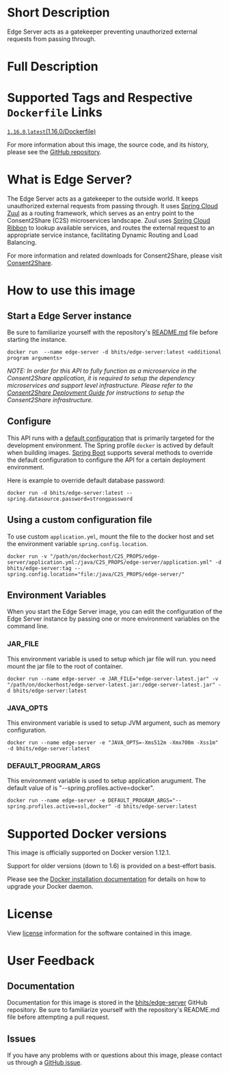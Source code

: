 # Short Description
Edge Server acts as a gatekeeper preventing unauthorized external requests from passing through.

# Full Description

# Supported Tags and Respective `Dockerfile` Links

[`1.16.0`](https://github.com/bhits/edge-server/blob/master/edge-server/src/main/docker/Dockerfile),[`latest`](https://github.com/bhits/edge-server/blob/master/edge-server/src/main/docker/Dockerfile)[(1.16.0/Dockerfile)](https://github.com/bhits/edge-server/blob/master/edge-server/src/main/docker/Dockerfile)

For more information about this image, the source code, and its history, please see the [GitHub repository](https://github.com/bhits/edge-server).

# What is Edge Server?

The Edge Server acts as a gatekeeper to the outside world. It keeps unauthorized external requests from passing through. It uses [Spring Cloud Zuul](https://spring.io/guides/gs/routing-and-filtering/) as a routing framework, which serves as an entry point to the Consent2Share (C2S) microservices landscape. Zuul uses [Spring Cloud Ribbon](https://spring.io/guides/gs/client-side-load-balancing/) to lookup available services, and routes the external request to an appropriate service instance, facilitating Dynamic Routing and Load Balancing.

For more information and related downloads for Consent2Share, please visit [Consent2Share](https://bhits.github.io/consent2share/).
# How to use this image


## Start a Edge Server instance

Be sure to familiarize yourself with the repository's [README.md](https://github.com/bhits/edge-server) file before starting the instance.

`docker run  --name edge-server -d bhits/edge-server:latest <additional program arguments>`

*NOTE: In order for this API to fully function as a microservice in the Consent2Share application, it is required to setup the dependency microservices and support level infrastructure. Please refer to the [Consent2Share Deployment Guide](https://github.com/bhits/consent2share/releases/download/2.0.0/c2s-deployment-guide.pdf) for instructions to setup the Consent2Share infrastructure.*


## Configure

This API runs with a [default configuration](https://github.com/bhits/edge-server/blob/master/edge-server/src/main/resources/application.yml) that is primarily targeted for the development environment.  The Spring profile `docker` is actived by default when building images. [Spring Boot](https://projects.spring.io/spring-boot/) supports several methods to override the default configuration to configure the API for a certain deployment environment. 

Here is example to override default database password:

`docker run -d bhits/edge-server:latest --spring.datasource.password=strongpassword`

## Using a custom configuration file

To use custom `application.yml`, mount the file to the docker host and set the environment variable `spring.config.location`.

`docker run -v "/path/on/dockerhost/C2S_PROPS/edge-server/application.yml:/java/C2S_PROPS/edge-server/application.yml" -d bhits/edge-server:tag --spring.config.location="file:/java/C2S_PROPS/edge-server/"`

## Environment Variables

When you start the Edge Server image, you can edit the configuration of the Edge Server instance by passing one or more environment variables on the command line. 

### JAR_FILE

This environment variable is used to setup which jar file will run. you need mount the jar file to the root of container.

`docker run --name edge-server -e JAR_FILE="edge-server-latest.jar" -v "/path/on/dockerhost/edge-server-latest.jar:/edge-server-latest.jar" -d bhits/edge-server:latest`

### JAVA_OPTS 

This environment variable is used to setup JVM argument, such as memory configuration.

`docker run --name edge-server -e "JAVA_OPTS=-Xms512m -Xmx700m -Xss1m" -d bhits/edge-server:latest`

### DEFAULT_PROGRAM_ARGS 

This environment variable is used to setup application arugument. The default value of is "--spring.profiles.active=docker".

`docker run --name edge-server -e DEFAULT_PROGRAM_ARGS="--spring.profiles.active=ssl,docker" -d bhits/edge-server:latest`

# Supported Docker versions

This image is officially supported on Docker version 1.12.1.

Support for older versions (down to 1.6) is provided on a best-effort basis.

Please see the [Docker installation documentation](https://docs.docker.com/engine/installation/) for details on how to upgrade your Docker daemon.

# License

View [license](https://github.com/bhits/edge-server/blob/master/LICENSE) information for the software contained in this image.

# User Feedback

## Documentation 

Documentation for this image is stored in the [bhits/edge-server](https://github.com/bhits/edge-server) GitHub repository. Be sure to familiarize yourself with the repository's README.md file before attempting a pull request.

## Issues

If you have any problems with or questions about this image, please contact us through a [GitHub issue](https://github.com/bhits/edge-server/issues).